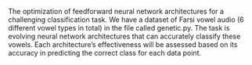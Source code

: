 The optimization of feedforward neural network architectures for a challenging classification task.
We have a dataset of Farsi vowel audio (6 different vowel types in total) in
the file called genetic.py. 
The task is evolving neural network architectures that can accurately classify these vowels. Each architecture’s effectiveness will be assessed based on its accuracy in predicting the correct class for each data point.
